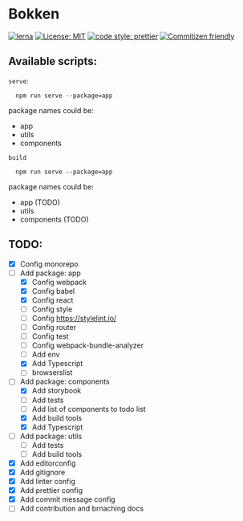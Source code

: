 # Bokken

[![lerna](https://img.shields.io/badge/maintained%20with-lerna-cc00ff.svg)](https://lerna.js.org/)
[![License: MIT](https://img.shields.io/badge/License-MIT-yellow.svg)](https://opensource.org/licenses/MIT)
[![code style: prettier](https://img.shields.io/badge/code_style-prettier-ff69b4.svg?style=flat-square)](https://github.com/prettier/prettier)
[![Commitizen friendly](https://img.shields.io/badge/commitizen-friendly-brightgreen.svg)](http://commitizen.github.io/cz-cli/)

## Available scripts:

`serve`:

```
  npm run serve --package=app
```

package names could be:

- app
- utils
- components

`build`

```
  npm run serve --package=app
```

package names could be:

- app (TODO)
- utils
- components (TODO)

## TODO:

- [x] Config monorepo
- [ ] Add package: app
  - [x] Config webpack
  - [x] Config babel
  - [x] Config react
  - [ ] Config style
  - [ ] Config https://stylelint.io/
  - [ ] Config router
  - [ ] Config test
  - [ ] Config webpack-bundle-analyzer
  - [ ] Add env
  - [x] Add Typescript
  - [ ] browserslist
- [ ] Add package: components
  - [x] Add storybook
  - [ ] Add tests
  - [ ] Add list of components to todo list
  - [x] Add build tools
  - [x] Add Typescript
- [ ] Add package: utils
  - [ ] Add tests
  - [ ] Add build tools
- [x] Add editorconfig
- [x] Add gitignore
- [x] Add linter config
- [x] Add prettier config
- [x] Add commit message config
- [ ] Add contribution and brnaching docs
